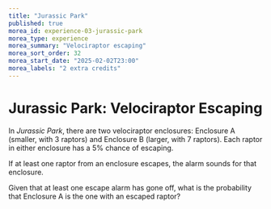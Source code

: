 ```yaml
---
title: "Jurassic Park"
published: true
morea_id: experience-03-jurassic-park
morea_type: experience
morea_summary: "Velociraptor escaping"
morea_sort_order: 32
morea_start_date: "2025-02-02T23:00"
morea_labels: "2 extra credits"
---
```


# Jurassic Park: Velociraptor Escaping

In *Jurassic Park*, there are two velociraptor enclosures: Enclosure A (smaller, with 3 raptors) and Enclosure B (larger, with 7 raptors). Each raptor in either enclosure has a 5% chance of escaping.

If at least one raptor from an enclosure escapes, the alarm sounds for that enclosure.

Given that at least one escape alarm has gone off, what is the probability that Enclosure A is the one with an escaped raptor?
